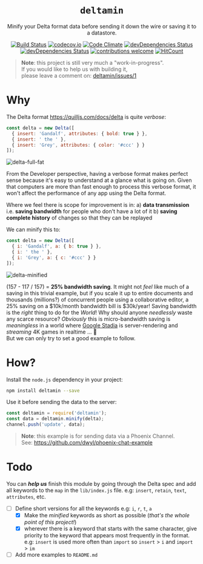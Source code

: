 <div align="center">

# `deltamin`

Minify your Delta format data
before sending it down the wire
or saving it to a datastore.

[![Build Status](https://img.shields.io/travis/com/dwyl/deltamin/master.svg?style=flat-square)](https://travis-ci.com/dwyl/deltamin)
[![codecov.io](https://img.shields.io/codecov/c/github/dwyl/deltamin/master.svg?style=flat-square)](http://codecov.io/github/dwyl/deltamin?branch=master)
[![Code Climate](https://img.shields.io/codeclimate/maintainability/dwyl/learn-tape.svg?style=flat-square)](https://codeclimate.com/github/dwyl/deltamin)
[![devDependencies Status](https://david-dm.org/dwyl/deltamin/status.svg?style=flat-square)](https://david-dm.org/dwyl/deltamin)
[![devDependencies Status](https://david-dm.org/dwyl/deltamin/dev-status.svg?style=flat-square)](https://david-dm.org/dwyl/deltamin?type=dev)
[![contributions welcome](https://img.shields.io/badge/contributions-welcome-brightgreen.svg?style=flat-square)](https://github.com/dwyl/deltamin/issues)
[![HitCount](http://hits.dwyl.io/dwyl/deltamin.svg)](http://hits.dwyl.io/dwyl/deltamin)

</div>


> **Note**: this project is still very much a "work-in-progress". <br />
If you would like to help us with building it, <br />
please leave a comment on:
[deltamin/issues/1](https://github.com/dwyl/deltamin/issues/1)


# Why

The Delta format https://quilljs.com/docs/delta is quite _verbose_:

```js
const delta = new Delta([
  { insert: 'Gandalf', attributes: { bold: true } },
  { insert: ' the ' },
  { insert: 'Grey', attributes: { color: '#ccc' } }
]);
```
![delta-full-fat](https://user-images.githubusercontent.com/194400/83935475-d0104a80-a7b1-11ea-887c-dd43a415816f.png)

From the Developer perspective,
having a verbose format makes perfect sense
because it's easy to understand at a glance what is going on.
Given that computers are more than fast enough
to process this verbose format,
it won't affect the performance
of any app using the Delta format.

Where we feel there is scope for improvement is in:
a) **data transmission**
i.e. **saving bandwidth** for people who don't have a lot of it
b) **saving complete history** of changes so that they can be replayed

We can minify this to:

```js
const delta = new Delta([
  { i: 'Gandalf', a: { b: true } },
  { i: ' the ' },
  { i: 'Grey', a: { c: '#ccc' } }
]);
```

![delta-minified](https://user-images.githubusercontent.com/194400/83935485-dc94a300-a7b1-11ea-9f89-e9760f56e093.png)

(157 - 117 / 157) = **25% bandwidth saving**.
It might not _feel_ like much of a saving in this trivial example,
but if you scale it up to entire documents
and thousands (millions?) of concurrent people using a collaborative editor,
a 25% saving on a $10k/month bandwidth bill is $30k/year!
Saving bandwidth is the _right_ thing to do for the _World_!
Why should anyone _needlessly_ waste any scarce resource?
_Obviously_ this is micro-bandwidth saving is _meaningless_
in a world where
[Google Stadia](https://en.wikipedia.org/wiki/Google_Stadia)
is server-rendering and _streaming_ 4K games in realtime ... 🤦  
But we can only try to set a good example to follow.

# How?

Install the `node.js` dependency in your project:

```sh
npm install deltamin --save
```

Use it before sending the data to the server:

```js
const deltamin = require('deltamin');
const data = deltamin.minify(delta);
channel.push('update', data);
```

> **Note**: this example is for sending data via a Phoenix Channel. <br />
See: https://github.com/dwyl/phoenix-chat-example




# Todo

You can ***help us*** finish this module
by going through the Delta spec and add all keywords to the `map`
in the `lib/index.js` file.
  e.g: `insert`, `retain`, `text`, `attributes`, etc.
+ [ ] Define short versions for all the keywords
  e.g: `i`, `r`, `t`, `a`
  + [x] Make the _minified_ keywords as short as possible
  (_that's the whole point of this project!_)
  + [x] wherever there is a keyword that starts with the same character,
  give priority to the keyword that appears most frequently in the format.
  e.g: `insert` is used more often than `import`
  so `insert` > `i` and `import` > `im`
+ [ ] Add more examples to `README.md`
